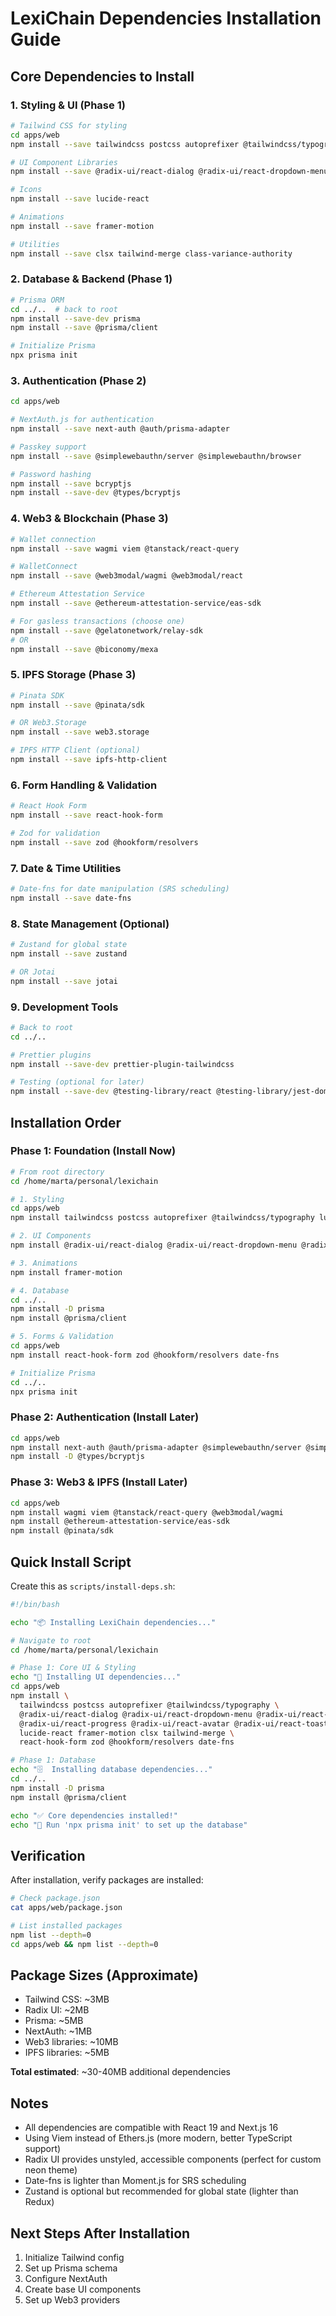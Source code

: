 # LexiChain Dependencies Installation Guide

## Core Dependencies to Install

### 1. Styling & UI (Phase 1)

```bash
# Tailwind CSS for styling
cd apps/web
npm install --save tailwindcss postcss autoprefixer @tailwindcss/typography

# UI Component Libraries
npm install --save @radix-ui/react-dialog @radix-ui/react-dropdown-menu @radix-ui/react-tabs @radix-ui/react-progress @radix-ui/react-avatar @radix-ui/react-toast

# Icons
npm install --save lucide-react

# Animations
npm install --save framer-motion

# Utilities
npm install --save clsx tailwind-merge class-variance-authority
```

### 2. Database & Backend (Phase 1)

```bash
# Prisma ORM
cd ../..  # back to root
npm install --save-dev prisma
npm install --save @prisma/client

# Initialize Prisma
npx prisma init
```

### 3. Authentication (Phase 2)

```bash
cd apps/web

# NextAuth.js for authentication
npm install --save next-auth @auth/prisma-adapter

# Passkey support
npm install --save @simplewebauthn/server @simplewebauthn/browser

# Password hashing
npm install --save bcryptjs
npm install --save-dev @types/bcryptjs
```

### 4. Web3 & Blockchain (Phase 3)

```bash
# Wallet connection
npm install --save wagmi viem @tanstack/react-query

# WalletConnect
npm install --save @web3modal/wagmi @web3modal/react

# Ethereum Attestation Service
npm install --save @ethereum-attestation-service/eas-sdk

# For gasless transactions (choose one)
npm install --save @gelatonetwork/relay-sdk
# OR
npm install --save @biconomy/mexa
```

### 5. IPFS Storage (Phase 3)

```bash
# Pinata SDK
npm install --save @pinata/sdk

# OR Web3.Storage
npm install --save web3.storage

# IPFS HTTP Client (optional)
npm install --save ipfs-http-client
```

### 6. Form Handling & Validation

```bash
# React Hook Form
npm install --save react-hook-form

# Zod for validation
npm install --save zod @hookform/resolvers
```

### 7. Date & Time Utilities

```bash
# Date-fns for date manipulation (SRS scheduling)
npm install --save date-fns
```

### 8. State Management (Optional)

```bash
# Zustand for global state
npm install --save zustand

# OR Jotai
npm install --save jotai
```

### 9. Development Tools

```bash
# Back to root
cd ../..

# Prettier plugins
npm install --save-dev prettier-plugin-tailwindcss

# Testing (optional for later)
npm install --save-dev @testing-library/react @testing-library/jest-dom vitest
```

## Installation Order

### Phase 1: Foundation (Install Now)
```bash
# From root directory
cd /home/marta/personal/lexichain

# 1. Styling
cd apps/web
npm install tailwindcss postcss autoprefixer @tailwindcss/typography lucide-react clsx tailwind-merge

# 2. UI Components
npm install @radix-ui/react-dialog @radix-ui/react-dropdown-menu @radix-ui/react-tabs @radix-ui/react-progress @radix-ui/react-avatar @radix-ui/react-toast

# 3. Animations
npm install framer-motion

# 4. Database
cd ../..
npm install -D prisma
npm install @prisma/client

# 5. Forms & Validation
cd apps/web
npm install react-hook-form zod @hookform/resolvers date-fns

# Initialize Prisma
cd ../..
npx prisma init
```

### Phase 2: Authentication (Install Later)
```bash
cd apps/web
npm install next-auth @auth/prisma-adapter @simplewebauthn/server @simplewebauthn/browser bcryptjs
npm install -D @types/bcryptjs
```

### Phase 3: Web3 & IPFS (Install Later)
```bash
cd apps/web
npm install wagmi viem @tanstack/react-query @web3modal/wagmi
npm install @ethereum-attestation-service/eas-sdk
npm install @pinata/sdk
```

## Quick Install Script

Create this as `scripts/install-deps.sh`:

```bash
#!/bin/bash

echo "📦 Installing LexiChain dependencies..."

# Navigate to root
cd /home/marta/personal/lexichain

# Phase 1: Core UI & Styling
echo "🎨 Installing UI dependencies..."
cd apps/web
npm install \
  tailwindcss postcss autoprefixer @tailwindcss/typography \
  @radix-ui/react-dialog @radix-ui/react-dropdown-menu @radix-ui/react-tabs \
  @radix-ui/react-progress @radix-ui/react-avatar @radix-ui/react-toast \
  lucide-react framer-motion clsx tailwind-merge \
  react-hook-form zod @hookform/resolvers date-fns

# Phase 1: Database
echo "🗄️  Installing database dependencies..."
cd ../..
npm install -D prisma
npm install @prisma/client

echo "✅ Core dependencies installed!"
echo "🔧 Run 'npx prisma init' to set up the database"
```

## Verification

After installation, verify packages are installed:

```bash
# Check package.json
cat apps/web/package.json

# List installed packages
npm list --depth=0
cd apps/web && npm list --depth=0
```

## Package Sizes (Approximate)

- Tailwind CSS: ~3MB
- Radix UI: ~2MB
- Prisma: ~5MB
- NextAuth: ~1MB
- Web3 libraries: ~10MB
- IPFS libraries: ~5MB

**Total estimated**: ~30-40MB additional dependencies

## Notes

- All dependencies are compatible with React 19 and Next.js 16
- Using Viem instead of Ethers.js (more modern, better TypeScript support)
- Radix UI provides unstyled, accessible components (perfect for custom neon theme)
- Date-fns is lighter than Moment.js for SRS scheduling
- Zustand is optional but recommended for global state (lighter than Redux)

## Next Steps After Installation

1. Initialize Tailwind config
2. Set up Prisma schema
3. Configure NextAuth
4. Create base UI components
5. Set up Web3 providers

